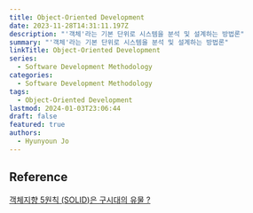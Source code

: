 ```yaml
---
title: Object-Oriented Development
date: 2023-11-28T14:31:11.197Z
description: "'객체'라는 기본 단위로 시스템을 분석 및 설계하는 방법론"
summary: "'객체'라는 기본 단위로 시스템을 분석 및 설계하는 방법론"
linkTitle: Object-Oriented Development
series:
  - Software Development Methodology
categories:
  - Software Development Methodology
tags:
  - Object-Oriented Development
lastmod: 2024-01-03T23:06:44
draft: false
featured: true
authors:
  - Hyunyoun Jo
---
```


## Reference

[객체지향 5원칙 (SOLID)은 구시대의 유물 ?](https://mangsby.com/blog/programming/%EA%B0%9D%EC%B2%B4%EC%A7%80%ED%96%A5-5%EC%9B%90%EC%B9%99-solid%EC%9D%80-%EA%B5%AC%EC%8B%9C%EB%8C%80%EC%9D%98-%EC%9C%A0%EB%AC%BC%EC%9D%B8%EA%B0%80/)
